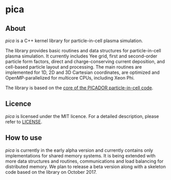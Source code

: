 # pica


## About

*pica* is a C++ kernel library for particle-in-cell plasma simulation.

The library provides basic routines and data structures for particle-in-cell plasma simulation. It currently includes Yee grid, first and second-order particle form factors, direct and charge-conserving current deposition, and cell-based particle layout and processing. The main routines are implemented for 1D, 2D and 3D Cartesian coordinates, are optimized and OpenMP-parallelized for multicore CPUs, including Xeon Phi. 

The library is based on the [core of the PICADOR particle-in-cell code](http://www.sciencedirect.com/science/article/pii/S0010465516300194). 

## Licence

*pica* is licensed under the MIT licence. For a detailed description, please refer to [LICENSE](../master/LICENSE).

## How to use

*pica* is currently in the early alpha version and currently contains only implementations for shared memory systems. It is being extended with more data structures and routines, communications and load balancing for distributed memory. We plan to release a beta version along with a skeleton code based on the library on October 2017.
